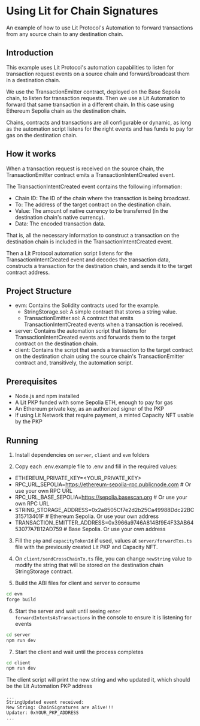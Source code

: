 # Using Lit for Chain Signatures

An example of how to use Lit Protocol's Automation to forward transactions from any source chain to any destination chain.

## Introduction

This example uses Lit Protocol's automation capabilities to listen for transaction request events on a source chain and
forward/broadcast them in a destination chain.

We use the TransactionEmitter contract, deployed on the Base Sepolia chain, to listen for transaction
requests.
Then we use a Lit Automation to forward that same transaction in a different chain. In this case using Ethereum Sepolia
chain as the destination chain.

Chains, contracts and transactions are all configurable or dynamic, as long as the automation script listens for the
right events and has funds to pay for gas on the destination chain.

## How it works

When a transaction request is received on the source chain, the TransactionEmitter contract emits a
TransactionIntentCreated event.

The TransactionIntentCreated event contains the following information:

- Chain ID: The ID of the chain where the transaction is being broadcast.
- To: The address of the target contract on the destination chain.
- Value: The amount of native currency to be transferred (in the destination chain's native currency).
- Data: The encoded transaction data.

That is, all the necessary information to construct a transaction on the destination chain is included in the
TransactionIntentCreated event.

Then a Lit Protocol automation script listens for the TransactionIntentCreated event and decodes the transaction data,
constructs a transaction for the destination chain, and sends it to the target contract address.

## Project Structure

- evm: Contains the Solidity contracts used for the example.
    - StringStorage.sol: A simple contract that stores a string value.
    - TransactionEmitter.sol: A contract that emits TransactionIntentCreated events when a transaction is received.
- server: Contains the automation script that listens for TransactionIntentCreated events and forwards them to the
  target contract on the destination chain.
- client: Contains the script that sends a transaction to the target contract on the destination chain using the source
  chain's TransactionEmitter contract and, transitively, the automation script.

## Prerequisites

- Node.js and npm installed
- A Lit PKP funded with some Sepolia ETH, enough to pay for gas
- An Ethereum private key, as an authorized signer of the PKP
- If using Lit Network that require payment, a minted Capacity NFT usable by the PKP

## Running

1. Install dependencies on `server`, `client` and `evm` folders

2. Copy each .env.example file to .env and fill in the required values:

- ETHEREUM_PRIVATE_KEY=<YOUR_PRIVATE_KEY>
- RPC_URL_SEPOLIA=https://ethereum-sepolia-rpc.publicnode.com # Or use your own RPC URL
- RPC_URL_BASE_SEPOLIA=https://sepolia.basescan.org # Or use your own RPC URL
- STRING_STORAGE_ADDRESS=0x2a8505Cf7e2d2b25Ca49988Ddc22BC315713401F # Ethereum Sepolia. Or use your own address
- TRANSACTION_EMITTER_ADDRESS=0x3966a9746A814Bf9E4F33AB6453077A7B12AD759 # Base Sepolia. Or use your own address

3. Fill the `pkp` and `capacityTokenId` if used, values at `server/forwardTxs.ts` file with the previously created Lit PKP and Capacity NFT.

4. On `client/sendCrossChainTx.ts` file, you can change `newString` value to modify the string that will be stored on the destination chain StringStorage contract.

5. Build the ABI files for client and server to consume
```bash
cd evm
forge build
```

6. Start the server and wait until seeing `enter forwardIntentsAsTransactions` in the console to ensure it is listening for events
```bash
cd server
npm run dev
```

7. Start the client and wait until the process completes
```bash
cd client
npm run dev
```

The client script will print the new string and who updated it, which should be the Lit Automation PKP address
```
...
StringUpdated event received:
New String: ChainSignatures are alive!!!
Updater: 0xYOUR_PKP_ADDRESS
...
```

